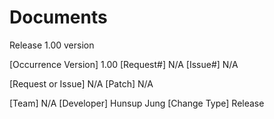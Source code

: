# Documents

Release 1.00 version

[Occurrence Version] 1.00
[Request#] N/A
[Issue#] N/A

[Request or Issue] N/A
[Patch] N/A

[Team] N/A
[Developer] Hunsup Jung
[Change Type] Release
